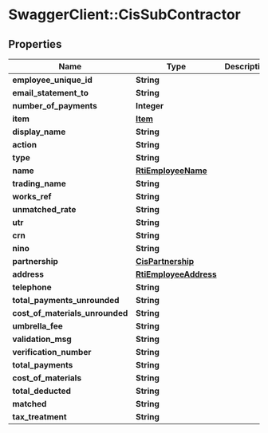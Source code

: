 # SwaggerClient::CisSubContractor

## Properties
Name | Type | Description | Notes
------------ | ------------- | ------------- | -------------
**employee_unique_id** | **String** |  | [optional] 
**email_statement_to** | **String** |  | [optional] 
**number_of_payments** | **Integer** |  | [optional] 
**item** | [**Item**](Item.md) |  | [optional] 
**display_name** | **String** |  | [optional] 
**action** | **String** |  | [optional] 
**type** | **String** |  | [optional] 
**name** | [**RtiEmployeeName**](RtiEmployeeName.md) |  | [optional] 
**trading_name** | **String** |  | [optional] 
**works_ref** | **String** |  | [optional] 
**unmatched_rate** | **String** |  | [optional] 
**utr** | **String** |  | [optional] 
**crn** | **String** |  | [optional] 
**nino** | **String** |  | [optional] 
**partnership** | [**CisPartnership**](CisPartnership.md) |  | [optional] 
**address** | [**RtiEmployeeAddress**](RtiEmployeeAddress.md) |  | [optional] 
**telephone** | **String** |  | [optional] 
**total_payments_unrounded** | **String** |  | [optional] 
**cost_of_materials_unrounded** | **String** |  | [optional] 
**umbrella_fee** | **String** |  | [optional] 
**validation_msg** | **String** |  | [optional] 
**verification_number** | **String** |  | [optional] 
**total_payments** | **String** |  | [optional] 
**cost_of_materials** | **String** |  | [optional] 
**total_deducted** | **String** |  | [optional] 
**matched** | **String** |  | [optional] 
**tax_treatment** | **String** |  | [optional] 

